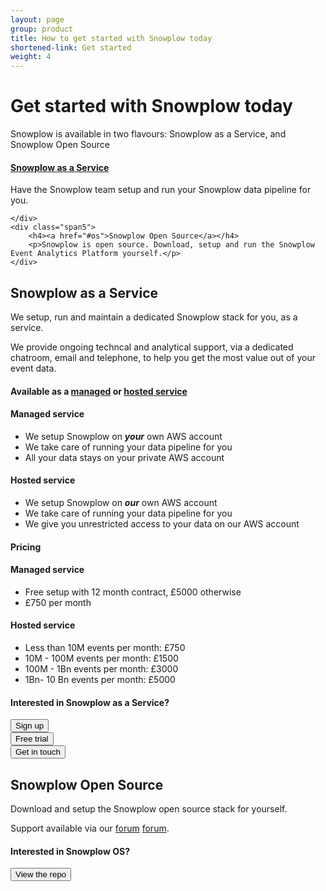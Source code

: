 ```yaml
---
layout: page
group: product
title: How to get started with Snowplow today
shortened-link: Get started
weight: 4
---
```


# Get started with Snowplow today

Snowplow is available in two flavours: Snowplow as a Service, and Snowplow Open Source

<div class="row">
	<div class="offset1 span5">
		<h4><a href="#saas">Snowplow as a Service</a></h4>
		<p>Have the Snowplow team setup and run your Snowplow data pipeline for you.</p>

	</div>
	<div class="span5">
		<h4><a href="#os">Snowplow Open Source</a></h4>
		<p>Snowplow is open source. Download, setup and run the Snowplow Event Analytics Platform yourself.</p>
	</div>
</div>

<h2 id="saas">Snowplow as a Service</h2>

<p>We setup, run and maintain a dedicated Snowplow stack for you, as a service.</p> 

<p>We provide ongoing techncal and analytical support, via a dedicated chatroom, email and telephone, to help you get the most value out of your event data.</p>

<h4 class="text-info">Available as a <a href="#managed">managed</a> or <a href="#hosted">hosted service</a></h4> 

<div class="row" id="managed">
	<div class="offset1 span2">
		<h4>Managed service</h4>
	</div>
	<div class="span9" id="managed">
		<ul>
			<li>We setup Snowplow on <strong><em>your</em></strong> own AWS account</li>
			<li>We take care of running your data pipeline for you</li>
			<li>All your data stays on your private AWS account</li>
		</ul>
	</div>
</div>
<div class="row" id="hosted">
	<div class="offset1 span2">
		<h4>Hosted service</h4>
	</div>
	<div class="span9">
		<ul>
			<li>We setup Snowplow on <strong><em>our</em></strong> own AWS account</li>
			<li>We take care of running your data pipeline for you</li>
			<li>We give you unrestricted access to your data on our AWS account</li>
		</ul>
	</div>
</div>

<h4 class="text-info">Pricing</h4> 

<div class="row">
	<div class="offset1 span2">
		<h4>Managed service</h4>
	</div>
	<div class="span9">
		<ul>
			<li>Free setup with 12 month contract, £5000 otherwise</li>
			<li>£750 per month</li>
		</ul>
	</div>
</div>
<div class="row">
	<div class="offset1 span2">
		<h4>Hosted service</h4>
	</div>
	<div class="span9">
		<ul>
			<li>Less than 10M events per month: £750</li>
			<li>10M - 100M events per month: £1500</li>
			<li>100M - 1Bn events per month: £3000</li>
			<li>1Bn- 10 Bn events per month: £5000</li>
		</ul>
	</div>
</div>

<h4 class="text-info">Interested in Snowplow as a Service?</h4>


<div class="row">
	<div class="span3 offset1">
		<a href="/product/sign-up-for-snowplow-as-a-service.html"><button class="btn btn-success btn-primary" type="button">Sign up</button></a>
	</div>
	<div class="span3">
		<a href="/product/free-trial.html"><button class="btn btn-success" type="button">Free trial</button></a>
	</div>
	<div class="span3">
		<a href="/about/index.html"><button class="btn btn-success" type="button">Get in touch</button></a>
	</div>
</div>

<h2 id="os">Snowplow Open Source</h2>

Download and setup the Snowplow open source stack for yourself.

Support available via our [forum] [forum].

<h4 class="text-info">Interested in Snowplow OS?</h4>

<div class="row">
	<div class="offset1 span4">
		<a href="https://github.com/snowplow/snowplow"><button class="btn btn-success btn-primary" type="button">View the repo</button></a>
	</div>
</div>




[forum]: https://groups.google.com/forum/#!forum/snowplow-user

